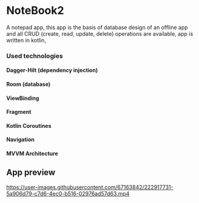 # NoteBook2
A notepad app, this app is the basis of database design of an offline app and all CRUD (create, read, update, delete) operations are available, app is written in kotlin, 
<br>
### Used technologies <br>
#### Dagger-Hilt (dependency injection) <br>
#### Room (database)<br>
#### ViewBinding <br>
#### Fragment <br>
#### Kotlin Coroutines <br>
#### Navigation <br>
#### MVVM Architecture <br>

## App preview <br>

https://user-images.githubusercontent.com/67163842/222917731-5a906d79-c7d6-4ec0-b516-02976ad57d63.mp4

